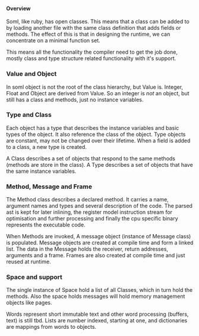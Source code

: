 #### Overview

Soml, like ruby, has open classes. This means that a class can be added to by loading another file
with the same class definition that adds fields or methods. The effect of this is that in designing
the runtime, we can concentrate on a minimal function set.

This means all the functionality the compiler need to get the job done, mostly class and type
structure related functionality with it's support.

### Value and Object

In soml object is not the root of the class hierarchy, but Value is. Integer, Float and Object are
derived from Value. So an integer is *not* an object, but still has a class and methods, just no
instance variables.

### Type and Class

Each object has a type that describes the instance variables and basic types of the object. It also
reference the class of the object. Type objects are constant, may not be changed over their
lifetime. When a field is added to a class, a new type is created.

A Class describes a set of objects that respond to the same methods (methods are store in the class).
A Type describes a set of objects that have the same instance variables.

### Method, Message and Frame

The Method class describes a declared method. It carries a name, argument names and types and
several description of the code. The parsed ast is kept for later inlining, the register model
instruction stream for optimisation and further processing and finally the cpu specific binary
represents the executable code.

When Methods are invoked, A message object (instance of Message class) is populated. Message objects
are created at compile time and form a linked list. The data in the Message holds the receiver,
return addresses, arguments and a frame. Frames are also created at compile time and just reused
at runtime.

### Space and support

The single instance of Space hold a list of all Classes, which in turn hold the methods.
Also the space holds messages will hold memory management objects like pages.

Words represent short immutable text and other word processing (buffers, text) is still tbd.
Lists are number indexed, starting at one, and dictionaries are mappings from words to objects.
